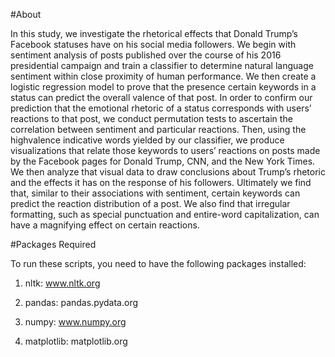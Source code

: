 #About

In this study, we investigate the rhetorical effects that Donald Trump’s 
Facebook statuses have on his social media followers. We begin with sentiment 
analysis of posts published over the course of his 2016 presidential campaign and 
train a classifier to determine natural language sentiment within close proximity of 
human performance. We then create a logistic regression model to prove that the 
presence certain keywords in a status can predict the overall valence of that post. In 
order to confirm our prediction that the emotional rhetoric of a status corresponds 
with users’ reactions to that post, we conduct permutation tests to ascertain the 
correlation between sentiment and particular reactions. Then, using the highvalence
indicative words yielded by our classifier, we produce visualizations that 
relate those keywords to users’ reactions on posts made by the Facebook pages for 
Donald Trump, CNN, and the New York Times. We then analyze that visual data to 
draw conclusions about Trump’s rhetoric and the effects it has on the response of 
his followers. Ultimately we find that, similar to their associations with sentiment, 
certain keywords can predict the reaction distribution of a post. We also find that 
irregular formatting, such as special punctuation and entire-word capitalization, can 
have a magnifying effect on certain reactions.

#Packages Required

To run these scripts, you need to have the following packages installed: 

1) nltk: www.nltk.org

2) pandas: pandas.pydata.org

3) numpy: www.numpy.org

4) matplotlib: matplotlib.org
